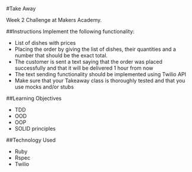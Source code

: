 #Take Away

Week 2 Challenge at Makers Academy.

##Instructions
Implement the following functionality:
- List of dishes with prices
- Placing the order by giving the list of dishes, their quantities and a number that should be the exact total.
- The customer is sent a text saying that the order was placed successfully and that it will be delivered 1 hour from now
- The text sending functionality should be implemented using Twilio API
- Make sure that your Takeaway class is thoroughly tested and that you use mocks and/or stubs

##Learning Objectives
- TDD
- OOD
- OOP
- SOLID principles

##Technology Used
- Ruby
- Rspec
- Twilio
